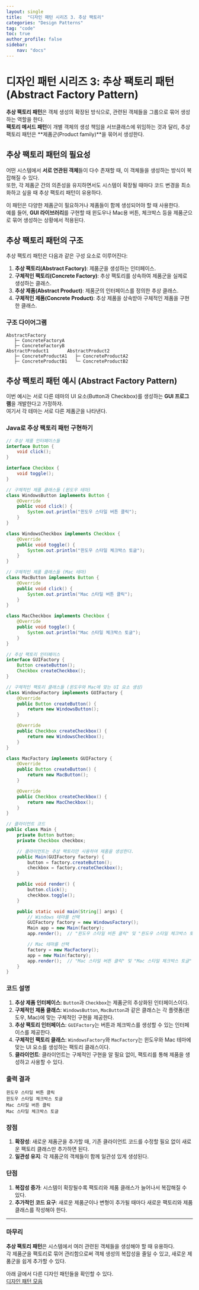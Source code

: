 ```yaml
---
layout: single
title:  "디자인 패턴 시리즈 3. 추상 팩토리"
categories: "Design Patterns"
tag: "code"
toc: true
author_profile: false
sidebar:
    nav: "docs"
---
```



# 디자인 패턴 시리즈 3: 추상 팩토리 패턴 (Abstract Factory Pattern)  

**추상 팩토리 패턴**은 객체 생성의 확장된 방식으로, 관련된 객체들을 그룹으로 묶어 생성하는 역할을 한다.  
**팩토리 메서드 패턴**이 개별 객체의 생성 책임을 서브클래스에 위임하는 것과 달리, 추상 팩토리 패턴은 **제품군(Product family)**을 묶어서 생성한다.  

## 추상 팩토리 패턴의 필요성

어떤 시스템에서 **서로 연관된 객체**들이 다수 존재할 때, 이 객체들을 생성하는 방식이 복잡해질 수 있다.  
또한, 각 제품군 간의 의존성을 유지하면서도 시스템이 확장될 때마다 코드 변경을 최소화하고 싶을 때 추상 팩토리 패턴이 유용하다.  

이 패턴은 다양한 제품군이 필요하거나 제품들이 함께 생성되어야 할 때 사용한다.  
예를 들어, **GUI 라이브러리**를 구현할 때 윈도우나 Mac용 버튼, 체크박스 등을 제품군으로 묶어 생성하는 상황에서 적용된다.  

## 추상 팩토리 패턴의 구조

추상 팩토리 패턴은 다음과 같은 구성 요소로 이루어진다:  

1. **추상 팩토리(Abstract Factory)**: 제품군을 생성하는 인터페이스.  
2. **구체적인 팩토리(Concrete Factory)**: 추상 팩토리를 상속하여 제품군을 실제로 생성하는 클래스.  
3. **추상 제품(Abstract Product)**: 제품군의 인터페이스를 정의한 추상 클래스.  
4. **구체적인 제품(Concrete Product)**: 추상 제품을 상속받아 구체적인 제품을 구현한 클래스.  

### 구조 다이어그램

```
AbstractFactory
   ├─ ConcreteFactoryA
   ├─ ConcreteFactoryB
AbstractProduct1       AbstractProduct2
   ├─ ConcreteProductA1   ├─ ConcreteProductA2
   ├─ ConcreteProductB1   └─ ConcreteProductB2
```  

## 추상 팩토리 패턴 예시 (Abstract Factory Pattern)

이번 예시는 서로 다른 테마의 UI 요소(Button과 Checkbox)를 생성하는 **GUI 프로그램**을 개발한다고 가정하자.  
여기서 각 테마는 서로 다른 제품군을 나타낸다.  

### Java로 추상 팩토리 패턴 구현하기

```java
// 추상 제품 인터페이스들
interface Button {
    void click();
}

interface Checkbox {
    void toggle();
}

// 구체적인 제품 클래스들 (윈도우 테마)
class WindowsButton implements Button {
    @Override
    public void click() {
        System.out.println("윈도우 스타일 버튼 클릭");
    }
}

class WindowsCheckbox implements Checkbox {
    @Override
    public void toggle() {
        System.out.println("윈도우 스타일 체크박스 토글");
    }
}

// 구체적인 제품 클래스들 (Mac 테마)
class MacButton implements Button {
    @Override
    public void click() {
        System.out.println("Mac 스타일 버튼 클릭");
    }
}

class MacCheckbox implements Checkbox {
    @Override
    public void toggle() {
        System.out.println("Mac 스타일 체크박스 토글");
    }
}

// 추상 팩토리 인터페이스
interface GUIFactory {
    Button createButton();
    Checkbox createCheckbox();
}

// 구체적인 팩토리 클래스들 (윈도우와 Mac에 맞는 UI 요소 생성)
class WindowsFactory implements GUIFactory {
    @Override
    public Button createButton() {
        return new WindowsButton();
    }

    @Override
    public Checkbox createCheckbox() {
        return new WindowsCheckbox();
    }
}

class MacFactory implements GUIFactory {
    @Override
    public Button createButton() {
        return new MacButton();
    }

    @Override
    public Checkbox createCheckbox() {
        return new MacCheckbox();
    }
}

// 클라이언트 코드
public class Main {
    private Button button;
    private Checkbox checkbox;

    // 클라이언트는 추상 팩토리만 사용하여 제품을 생성한다.
    public Main(GUIFactory factory) {
        button = factory.createButton();
        checkbox = factory.createCheckbox();
    }

    public void render() {
        button.click();
        checkbox.toggle();
    }

    public static void main(String[] args) {
        // Windows 테마를 선택
        GUIFactory factory = new WindowsFactory();
        Main app = new Main(factory);
        app.render();  // "윈도우 스타일 버튼 클릭" 및 "윈도우 스타일 체크박스 토글" 출력

        // Mac 테마를 선택
        factory = new MacFactory();
        app = new Main(factory);
        app.render();  // "Mac 스타일 버튼 클릭" 및 "Mac 스타일 체크박스 토글" 출력
    }
}
```

### 코드 설명

1. **추상 제품 인터페이스**: `Button`과 `Checkbox`는 제품군의 추상화된 인터페이스이다.  
2. **구체적인 제품 클래스**: `WindowsButton`, `MacButton`과 같은 클래스는 각 플랫폼(윈도우, Mac)에 맞는 구체적인 구현을 제공한다.  
3. **추상 팩토리 인터페이스**: `GUIFactory`는 버튼과 체크박스를 생성할 수 있는 인터페이스를 제공한다.  
4. **구체적인 팩토리 클래스**: `WindowsFactory`와 `MacFactory`는 윈도우와 Mac 테마에 맞는 UI 요소를 생성하는 팩토리 클래스이다.  
5. **클라이언트**: 클라이언트는 구체적인 구현을 알 필요 없이, 팩토리를 통해 제품을 생성하고 사용할 수 있다.  

### 출력 결과

```
윈도우 스타일 버튼 클릭  
윈도우 스타일 체크박스 토글  
Mac 스타일 버튼 클릭  
Mac 스타일 체크박스 토글  
```

### 장점

1. **확장성**: 새로운 제품군을 추가할 때, 기존 클라이언트 코드를 수정할 필요 없이 새로운 팩토리 클래스만 추가하면 된다.  
2. **일관성 유지**: 각 제품군의 객체들이 함께 일관성 있게 생성된다.  

### 단점

1. **복잡성 증가**: 시스템이 확장될수록 팩토리와 제품 클래스가 늘어나서 복잡해질 수 있다.  
2. **추가적인 코드 요구**: 새로운 제품군이나 변형이 추가될 때마다 새로운 팩토리와 제품 클래스를 작성해야 한다.  

---

### 마무리

**추상 팩토리 패턴**은 시스템에서 여러 관련된 객체들을 생성해야 할 때 유용하다.  
각 제품군을 팩토리로 묶어 관리함으로써 객체 생성의 복잡성을 줄일 수 있고, 새로운 제품군을 쉽게 추가할 수 있다.  

아래 글에서 다른 디자인 패턴들을 확인할 수 있다.  
[디자인 패턴 모음](https://gihak111.github.io/design/patterns/2024/11/05/Types_Of_Design_Patterns_upload.html)  